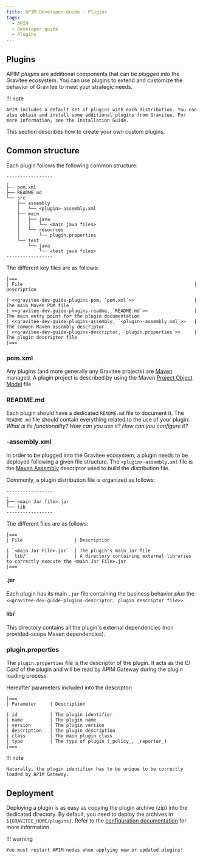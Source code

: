 ```yaml
---
title: APIM Developer Guide - Plugins
tags:
  - APIM
  - Developer guide
  - Plugins
---
```


## Plugins

APIM _plugins_ are additional components that can be _plugged into_ the Gravitee ecosystem. You can use plugins to extend and customize the behavior of Gravitee to meet your strategic needs.

!!! note

    APIM includes a default set of plugins with each distribution. You can also obtain and install some additional plugins from Gravitee. For more information, see the Installation Guide.

This section describes how to create your own custom plugins.

## Common structure

Each plugin follows the following common structure:

```
-----------------
.
├── pom.xml
├── README.md
└── src
    ├── assembly
    │   └── <plugin>-assembly.xml
    ├── main
    │   ├── java
    │   │   └── <main java files>
    │   └── resources
    │       └── plugin.properties
    └── test
        └── java
            └── <test java files>
-----------------
```

The different key files are as follows:

```
|===
| File                                                               | Description

| <<gravitee-dev-guide-plugins-pom, `pom.xml`>>                      | The main Maven POM file
| <<gravitee-dev-guide-plugins-readme, `README.md`>>                 | The main entry point for the plugin documentation
| <<gravitee-dev-guide-plugins-assembly, `<plugin>-assembly.xml`>>   | The common Maven assembly descriptor
| <<gravitee-dev-guide-plugins-descriptor, `plugin.properties`>>     | The plugin descriptor file
|===
```

### pom.xml

Any plugins (and more generally any Gravitee projects) are [Maven](https://maven.apache.org/) managed. A plugin project is described by using the Maven [Project Object Model](https://maven.apache.org/pom.html) file.

### README.md

Each plugin should have a dedicated `README.md` file to document it. The `README.md` file should contain everything related to the use of your plugin: _What is its functionality? How can you use it? How can you configure it?_

### <plugin>-assembly.xml

In order to be plugged into the Gravitee ecosystem, a plugin needs to be deployed following a given file structure. The `<plugin>-assembly.xml` file is the [Maven Assembly](http://maven.apache.org/plugins/maven-assembly-plugin/) descriptor used to build the distribution file.

Commonly, a plugin distribution file is organized as follows:

```
-----------------
.
├── <main Jar file>.jar
└── lib
-----------------
```

The different files are as follows:

```
|===
| File                   | Description

| `<main Jar File>.jar`  | The plugin's main Jar file
| `lib/`                 | A directory containing external libraries to correctly execute the <main Jar File>.jar
|===
```

#### <main Jar File>.jar

Each plugin has its main `.jar` file containing the business behavior *plus* the `<<gravitee-dev-guide-plugins-descriptor, plugin descriptor file>>`.

#### lib/

This directory contains all the plugin's external dependencies (non provided-scope Maven dependencies).

### plugin.properties

The `plugin.properties` file is the descriptor of the plugin. It acts as the _ID Card_ of the plugin and will be read by APIM Gateway during the plugin loading process.

Hereafter parameters included into the descriptor:

```
|===
| Parameter	    | Description

| id	        | The plugin identifier
| name	        | The plugin name
| version	    | The plugin version
| description	| The plugin description
| class	        | The main plugin class
| type	        | The type of plugin (_policy_, _reporter_)
|===
```

!!! note

    Naturally, the plugin identifier has to be unique to be correctly loaded by APIM Gateway.

## Deployment

Deploying a plugin is as easy as copying the plugin archive (zip) into the dedicated directory. By default, you need to deploy the archives in `${GRAVITEE_HOME/plugins}`. Refer to the [configuration documentation](../installation-guide/configuration/gateway/installation-guide-gateway-configuration.md#configure_the_plugins_repository) for more information.

!!! warning

    You must restart APIM nodes when applying new or updated plugins!
